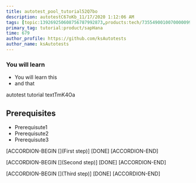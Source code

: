```yaml
---
title: autotest_pool_tutorial52Q7bo
description: autotestC67oKb_11/17/2020 1:12:06 AM
tags: [topic:139269250608756787992873,products:tech/73554900100700000996,tutorial:experience/advanced]
primary_tag: tutorial:product/sapHana
time: 679
author_profile: https://github.com/ksAutotests
author_name: ksAutotests
---
```

### You will learn
- You will learn this
- and that

autotest tutorial textTmK4Oa

## Prerequisites
- Prerequisute1
- Prerequisute2
- Prerequisute3

[ACCORDION-BEGIN [](First step)]
[DONE]
[ACCORDION-END]

[ACCORDION-BEGIN [](Second step)]
[DONE]
[ACCORDION-END]

[ACCORDION-BEGIN [](Third step)]
[DONE]
[ACCORDION-END]

